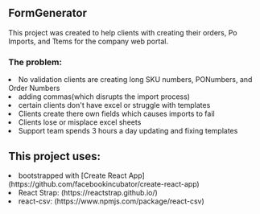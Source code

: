 ## FormGenerator

This project was created to help clients with creating their orders, Po Imports, and Ttems for the company web portal.

### The problem:
<li>No validation clients are creating long SKU numbers, PONumbers, and Order Numbers</li>
<li>adding commas(which disrupts the import process)</li> 
<li>certain clients don't have excel or struggle with templates</li>
<li>Clients create there own fields which causes imports to fail</li>
<li>Clients lose or misplace excel sheets</li>
<li>Support team spends 3 hours a day updating and fixing templates</li>
  
## This project uses:

<li>bootstrapped with [Create React App](https://github.com/facebookincubator/create-react-app)</li>
<li>React Strap: (https://reactstrap.github.io/)</li>
<li>react-csv: (https://www.npmjs.com/package/react-csv)</li>







